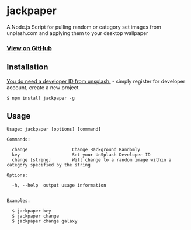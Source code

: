
# jackpaper

A Node.js Script for pulling random or category set images from unplash.com and applying them to your desktop wallpaper

### [View on GitHub](https://github.com/jackel27/Jackpaper)

## Installation
[You do need a developer ID from unsplash.](https://unsplash.com/developers) - simply register for developer account, create a new project.<br>
```
$ npm install jackpaper -g
```


## Usage
```
Usage: jackpaper [options] [command]

Commands:

  change                 Change Background Randomly
  key                    Set your UnSplash Developer ID
  change [string]        Will change to a random image within a category specified by the string

Options:

  -h, --help  output usage information


Examples:

  $ jackpaper key
  $ jackpaper change
  $ jackpaper change galaxy


```
